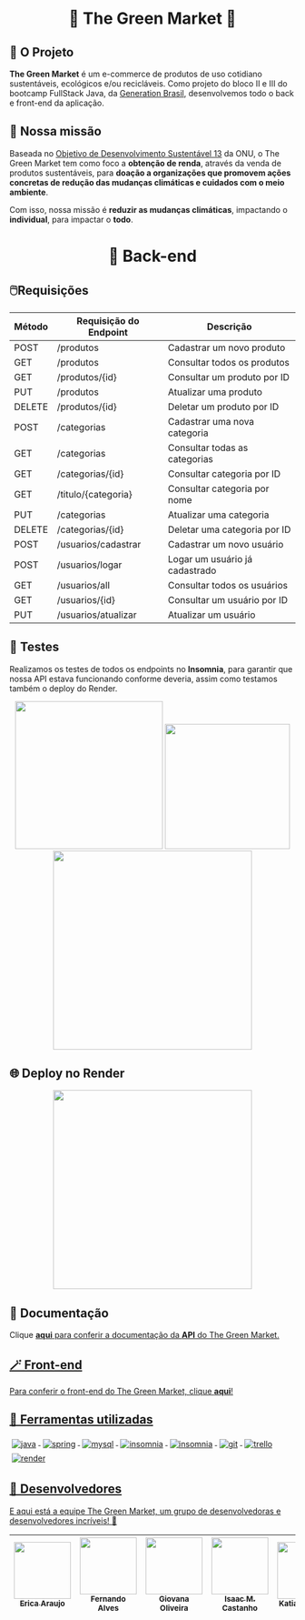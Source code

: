 <div align="center">
<h1>
  🌳 The Green Market 🌳
</h1>
</div>

## 🌿 O Projeto
<strong>The Green Market</strong> é um e-commerce de produtos de uso cotidiano sustentáveis, ecológicos e/ou recicláveis. Como projeto do bloco II e III do bootcamp FullStack Java, da <a href="https://www.linkedin.com/school/generationbrasil">Generation Brasil</a>, desenvolvemos todo o back e front-end da aplicação.

## 🎯 Nossa missão
Baseada no <a href="https://brasil.un.org/pt-br/sdgs/13">Objetivo de Desenvolvimento Sustentável 13</a> da ONU, o The Green Market tem como foco a <strong>obtenção de renda</strong>, através da venda de produtos sustentáveis, para <strong>doação a organizações que promovem ações concretas de redução das mudanças climáticas e cuidados com o meio ambiente</strong>.

Com isso, nossa missão é <strong>reduzir as mudanças climáticas</strong>, impactando o <strong>individual</strong>, para impactar o <strong>todo</strong>.

<div align="center">
<h1>
  🧩 Back-end
</h1>
</div>

## 🖱️Requisições

Método | Requisição do Endpoint | Descrição |
------------ | ------------- | ------------ |
| POST | /produtos | Cadastrar um novo produto |
| GET | /produtos | Consultar todos os produtos |
| GET | /produtos/{id} | Consultar um produto por ID |
| PUT | /produtos | Atualizar uma produto |
| DELETE | /produtos/{id} | Deletar um produto por ID |
| POST | /categorias | Cadastrar uma nova categoria |
| GET | /categorias | Consultar todas as categorias |
| GET | /categorias/{id} | Consultar categoria por ID |
| GET | /titulo/{categoria} | Consultar categoria por nome |
| PUT | /categorias | Atualizar uma categoria |
| DELETE | /categorias/{id} | Deletar uma categoria por ID |
| POST | /usuarios/cadastrar | Cadastrar um novo usuário |
| POST | /usuarios/logar | Logar um usuário já cadastrado |
| GET | /usuarios/all | Consultar todos os usuários |
| GET | /usuarios/{id} | Consultar um usuário por ID |
| PUT | /usuarios/atualizar | Atualizar um usuário |

## 🐞 Testes
Realizamos os testes de todos os endpoints no <strong>Insomnia</strong>, para garantir que nossa API estava funcionando conforme deveria, assim como testamos também o deploy do Render.
<div align="center">
  <img src="https://i.imgur.com/YdnfSMf.png" height=260/>
  <img src="https://i.imgur.com/LBQgwHP.png" height=220/>
  <img src="https://i.imgur.com/IKV15Ce.png" height=350/>
</div>

## 🌐 Deploy no Render
<div align="center">
  <img src="https://i.imgur.com/wEre6Bi.png" height=350/>
</div>

## 📃 Documentação

Clique <strong><a href="https://drive.google.com/file/d/1GEh0QLJ-aNtKVKk1aoWCmbMCcS50OI8r/view">aqui</strong> para conferir a documentação da <strong>API</strong> do The Green Market.

## 🪄 Front-end
Para conferir o front-end do The Green Market, clique <strong><a href="https://github.com/ProjetoTheGreenMarket/Front-End-The-Green-Market">aqui</strong>!

## 🔧 Ferramentas utilizadas 
<p align="left">
  <img src="https://img.shields.io/badge/java-black.svg?style=for-the-badge&logo=java&logoColor=white" alt="java" style="vertical-align:top; margin:4px">
  <img src="https://img.shields.io/badge/spring-black.svg?style=for-the-badge&logo=spring&logoColor=6CB52D" alt="spring" style="vertical-align:top; margin:4px">
  <img src="https://img.shields.io/badge/MySQL-black?style=for-the-badge&logo=mysql&logoColor=00758F" alt="mysql" style="vertical-align:top; margin:4px">
  <img src="https://img.shields.io/badge/Insomnia-black?style=for-the-badge&logo=insomnia&logoColor=5849BE" alt="insomnia" style="vertical-align:top; margin:4px">
  <img src="https://img.shields.io/badge/GitHub-black?style=for-the-badge&logo=github&logoColor=white" alt="insomnia" style="vertical-align:top; margin:4px">
  <img src="https://img.shields.io/badge/git-black.svg?style=for-the-badge&logo=git&logoColor=E84D31" alt="git" style="vertical-align:top; margin:4px">
  <img src="https://img.shields.io/badge/Trello-black.svg?style=for-the-badge&logo=Trello&logoColor=026AA7" alt="trello" style="vertical-align:top; margin:4px">
  <img src="https://img.shields.io/badge/render-black?style=for-the-badge&logo=render&logoColor=42D7AE" alt="render" style="vertical-align:top; margin:4px">
</p>

## 🤝 Desenvolvedores

E aqui está a equipe The Green Market, um grupo de desenvolvedoras e desenvolvedores incríveis! 💚

[<img src="https://avatars.githubusercontent.com/u/123902058?v=4" width=100 > <br> <sub> Erica Araujo </sub>](https://github.com/EricaArj) | [<img src="https://avatars.githubusercontent.com/u/110425294?v=4" width=100 > <br> <sub> Fernando Alves </sub>](https://github.com/fewatts) | [<img src="https://avatars.githubusercontent.com/u/123906486?v=4" width=100 height=100> <br> <sub> Giovana Oliveira </sub>](https://github.com/macgii) | [<img src="https://avatars.githubusercontent.com/u/88750575?v=4" width=100 > <br> <sub> Isaac M. Castanho </sub>](https://github.com/Isaac-MCastanho) | [<img src="https://avatars.githubusercontent.com/u/111511975?v=4" width=100 > <br> <sub> Katiana Xavier </sub>](https://github.com/KatianaXavier) | [<img src="https://avatars.githubusercontent.com/u/108881522?v=4" width=100 > <br> <sub> Luan Silva </sub>](https://github.com/LuanSilva94)
| :---: | :---: | :---: | :---: | :---: | :---: |
